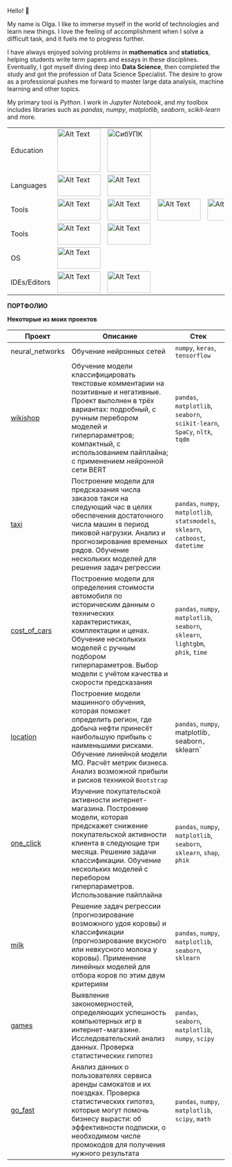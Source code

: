 Hello! :wave: 

My name is Olga. I like to immerse myself in the world of technologies and learn new things. I love the feeling of accomplishment when I solve a difficult task, and it fuels me to progress further.

I have always enjoyed solving problems in **mathematics** and **statistics**, helping students write term papers and essays in these disciplines. Eventually, I got myself diving deep into **Data Science**, then completed the study and got the profession of Data Science Specialist. The desire to grow as a professional pushes me forward to master large data analysis, machine learning and other topics.

My primary tool is *Python*. I work in *Jupyter Notebook*, and my toolbox includes libraries such as *pandas*, *numpy*, *matplotlib*, *seaborn*, *scikit-learn* and more.


|   |   |   |   |   |
|-------------|------------|-----------|-------------|--------------|
|Education|<img src="https://camo.githubusercontent.com/50f46563e4cda084667534a4aeda58e1c7e63bb4ddd8604e28862913a9328fa9/68747470733a2f2f617661746172732e6d64732e79616e6465782e6e65742f693f69643d653538336166313735316436616533653131386438643431343638633032653738656263666232332d353137353033332d696d616765732d7468756d6273266e3d3133" alt="Alt Text" width="100" height="100">|<img src="https://storage.myseldon.com/yugo/EF8C9E177879A223D7031A5AF3E1A9F1.png" alt="СибУПК" width="100" height=100>|
|Languages|<img src="https://repository-images.githubusercontent.com/476329517/a132af01-7d76-428b-b245-e7dafe8964ca" alt="Alt Text" width="100" height="50">|<img src="https://i.pinimg.com/originals/27/45/30/2745305c9702bceee2525cc24e1d00c2.png" alt="Alt Text" width="100" height="50">|
|Tools|<img src="https://i.pinimg.com/736x/90/06/65/900665d788e38b2e0166fabb271dd7a8.jpg" alt="Alt Text" width="100" height="50">|<img src="https://upload.wikimedia.org/wikipedia/commons/thumb/3/31/NumPy_logo_2020.svg/2560px-NumPy_logo_2020.svg.png" alt="Alt Text" width="100" height="50">|<img src="https://habrastorage.org/getpro/habr/upload_files/6c6/887/78d/6c688778d9df0ab8413b0fe1f65b33bb.png" alt="Alt Text" width="100" height="50">|<img src="https://cdn-media-1.freecodecamp.org/images/1*N7zpnIQkI3Nu41p4Rb6Obg.png" alt="Alt Text" width="100" height="50">|
|Tools|<img src="https://scikit-learn.org/stable/_static/scikit-learn-logo-small.png" alt="Alt Text" width="100" height="50">|<img src="https://upload.wikimedia.org/wikipedia/commons/thumb/a/ab/TensorFlow_logo.svg/1200px-TensorFlow_logo.svg.png" alt="Alt Text" width="100" height="50">|
|OS|<img src="https://i.pinimg.com/736x/5a/f5/a5/5af5a5551c2ec321902d76762db3c6a9.jpg" alt="Alt Text" width="100" height="50">|
|IDEs/Editors|<img src="https://scriptsview.com/wp-content/uploads/2021/06/1200px-Jupyter_logo.svg_-920x518.png" alt="Alt Text" width="100" height="50">|<img src="https://repository-images.githubusercontent.com/625335362/ac3e2ab3-efe4-4482-b19d-26d1700e3262" alt="Alt Text" width="100" height="50">|


**ПОРТФОЛИО**

**Некоторые из моих проектов**

|Проект|Описание|Стек|
|--------------------|--------------------------------------------------|--------------------------|
|neural_networks|Обучение нейронных сетей|`numpy`, `keras`, `tensorflow`|
|[wikishop](https://github.com/olga-zibareva/wikishop)|Обучение модели классифицировать текстовые комментарии на позитивные и негативные. Проект выполнен в трёх вариантах: подробный, с ручным перебором моделей и гиперпараметров; компактный, с использованием пайплайна; с применением нейронной сети BERT|`pandas`, `matplotlib`, `seaborn`, `scikit-learn`, `SpaCy`, `nltk`, `tqdm`|
|[taxi](https://github.com/olga-zibareva/taxi)|Построение модели для предсказания числа заказов такси на следующий час в целях обеспечения достаточного числа машин в период пиковой нагрузки. Анализ и прогнозирование временых рядов. Обучение нескольких моделей для решения задач регрессии|`pandas`, `numpy`, `matplotlib`, `statsmodels`, `sklearn`, `catboost`, `datetime`|
|[cost_of_cars](https://github.com/olga-zibareva/cost_of_cars)|Построение модели для определения стоимости автомобиля по историческим данным о технических характеристиках, комплектации и ценах. Обучение нескольких моделей с ручным подбором гиперпараметров. Выбор модели с учётом качества и скорости предсказания|`pandas`, `numpy`, `matplotlib`, `seaborn`, `sklearn`, `lightgbm`, `phik`, `time`|
|[location](https://github.com/olga-zibareva/location)|Построение модели машинного обучения, которая поможет определить регион, где добыча нефти принесёт наибольшую прибыль с наименьшими рисками. Обучение линейной модели МО. Расчёт метрик бизнеса. Анализ возможной прибыли и рисков техникой `Bootstrap`|`pandas`, `numpy`, matplotlib`, `seaborn`, `sklearn`|
|[one_click](https://github.com/olga-zibareva/one_click)|Изучение покупательской активности интернет-магазина. Построение модели, которая предскажет снижение покупательской активности клиента в следующие три месяца. Решение задачи классификации. Обучение нескольких моделей с перебором гиперпараметров. Использование пайплайна|`pandas`, `numpy`, `matplotlib`, `seaborn`, `sklearn`, `shap`, `phik`|
|[milk](https://github.com/olga-zibareva/milk)|Решение задач регрессии (прогнозирование возможного удоя коровы) и классификации (прогнозирование вкусного или невкусного молока у коровы). Применение линейных моделей для отбора коров по этим двум критериям|`pandas`, `numpy`, `matplotlib`, `seaborn`, `sklearn`|
|[games](https://github.com/olga-zibareva/games)|Выявление закономерностей, определяющих успешность компьютерных игр в интернет-магазине. Исследовательский анализ данных. Проверка статистических гипотез|`pandas`, `seaborn`, `matplotlib`, `numpy`, `scipy`|
|[go_fast](https://github.com/olga-zibareva/go_fast)|Анализ данных о пользователях сервиса аренды самокатов и их поездках. Проверка статистических гипотез, которые могут помочь бизнесу вырасти: об эффективности подписки, о необходимом числе промокодов для получения нужного результата|`pandas`, `numpy`, `matplotlib`, `scipy`, `math`|
